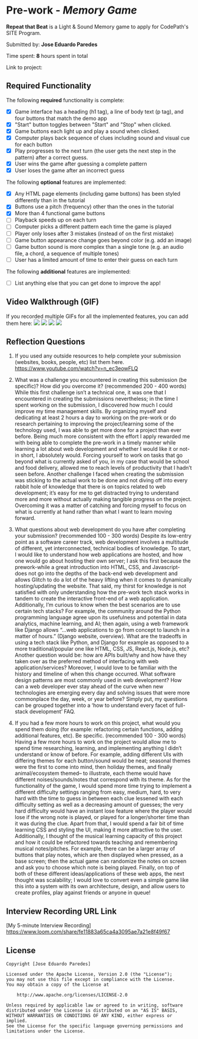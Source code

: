 # Pre-work - *Memory Game*

**Repeat that Beat** is a Light & Sound Memory game to apply for CodePath's SITE Program. 

Submitted by: **Jose Eduardo Paredes**

Time spent: **8** hours spent in total

Link to project: 

## Required Functionality

The following **required** functionality is complete:

* [x] Game interface has a heading (h1 tag), a line of body text (p tag), and four buttons that match the demo app
* [x] "Start" button toggles between "Start" and "Stop" when clicked. 
* [x] Game buttons each light up and play a sound when clicked. 
* [x] Computer plays back sequence of clues including sound and visual cue for each button
* [x] Play progresses to the next turn (the user gets the next step in the pattern) after a correct guess. 
* [x] User wins the game after guessing a complete pattern
* [x] User loses the game after an incorrect guess

The following **optional** features are implemented:

* [x] Any HTML page elements (including game buttons) has been styled differently than in the tutorial
* [x] Buttons use a pitch (frequency) other than the ones in the tutorial
* [x] More than 4 functional game buttons
* [ ] Playback speeds up on each turn
* [ ] Computer picks a different pattern each time the game is played
* [ ] Player only loses after 3 mistakes (instead of on the first mistake)
* [ ] Game button appearance change goes beyond color (e.g. add an image)
* [ ] Game button sound is more complex than a single tone (e.g. an audio file, a chord, a sequence of multiple tones)
* [ ] User has a limited amount of time to enter their guess on each turn

The following **additional** features are implemented:

- [ ] List anything else that you can get done to improve the app!

## Video Walkthrough (GIF)

If you recorded multiple GIFs for all the implemented features, you can add them here:
![](gif1-link-here)
![](gif2-link-here)
![](gif3-link-here)
![](gif4-link-here)

## Reflection Questions
1. If you used any outside resources to help complete your submission (websites, books, people, etc) list them here. 
    https://www.youtube.com/watch?v=n_ec3eowFLQ
    

2. What was a challenge you encountered in creating this submission (be specific)? How did you overcome it? (recommended 200 - 400 words) 
While this first challenge isn’t a technical one, it was one that I encountered in creating the submissions nevertheless; in the time I spent working on the submission, I discovered how much I could improve my time management skills. By organizing myself and dedicating at least 2 hours a day to working on the pre-work or do research pertaining to improving the project/learning some of the technology used, I was able to get more done for a project than ever before. Being much more consistent with the effort I apply rewarded me with being able to complete the pre-work in a timely manner while learning a lot about web development and whether I would like it or not-in short, I absolutely would. Forcing yourself to work on tasks that go beyond what is currently asked of you, in my case that would be school and food delivery, allowed me to reach levels of productivity that I hadn’t seen before. Another challenge I faced when creating the submission was sticking to the actual work to be done and not diving off into every rabbit hole of knowledge that there is on topics related to web development; it’s easy for me to get distracted trying to understand more and more without actually making tangible progress on the project. Overcoming it was a matter of catching and forcing myself to focus on what is currently at hand rather than what I want to learn moving forward. 

3. What questions about web development do you have after completing your submission? (recommended 100 - 300 words) 
Despite its low-entry point as a software career track, web development involves a multitude of different, yet interconnected, technical bodies of knowledge. To start, I would like to understand how web applications are hosted, and how one would go about hosting their own server; I ask this first because the prework-while a great introduction into HTML, CSS, and Javascript- does not go into the depths of the back-end web development and allows Glitch to do a lot of the heavy lifting when it comes to dynamically hosting/updating the website. That said, my thirst for knowledge is not satisfied with only understanding how the pre-work tech stack works in tandem to create the interactive front-end of a web application. Additionally, I’m curious to know when the best scenarios are to use certain tech stacks? For example, the community around the Python programming language agree upon its usefulness and potential in data analytics, machine learning, and AI; then again, using a web framework like Django allows “...web applications to go from concept to launch in a matter of hours.” (Django website, overview). What are the tradeoffs in using a tech stack like Python, and Django for example as opposed to a more traditional/popular one like HTML, CSS, JS, React.js, Node.js, etc? Another question would be: how are APIs built/why and how have they taken over as the preferred method of interfacing with web application/services? Moreover, I would love to be familiar with the history and timeline of when this change occurred. What software design patterns are most commonly used in web development? How can a web developer ever stay ahead of the curve when new technologies are emerging every day and solving issues that were more commonplace the day, week, or year before? Simply put, my questions can be grouped together into a ‘how to understand every facet of full-stack development’ FAQ.

4. If you had a few more hours to work on this project, what would you spend them doing (for example: refactoring certain functions, adding additional features, etc). Be specific. (recommended 100 - 300 words) 
Having a few more hours to work on the project would allow me to spend time researching, learning, and implementing anything I didn’t understand or know of before. For example, adding different UIs with differing themes for each button/sound would be neat; seasonal themes were the first to come into mind, then holiday themes, and finally animal/ecosystem themed– to illustrate, each theme would have different noises/sounds/notes that correspond with its theme. As for the functionality of the game, I would spend more time trying to implement a different difficulty settings ranging from easy, medium, hard, to very hard with the time to guess in between each clue lessened with each difficulty setting as well as a decreasing amount of guesses; the very hard difficulty would have an instant lose feature where the player would lose if the wrong note is played, or played for a longer/shorter time than it was during the clue. Apart from that, I would spend a fair bit of time learning CSS and styling the UI, making it more attractive to the user. Additionally, I thought of the musical learning capacity of this project and how it could be refactored towards teaching and remembering musical notes/pitches. For example, there can be a larger array of buttons that play notes, which are then displayed when pressed, as a base screen; then the actual game can randomize the notes on screen and ask you to choose which note is being played. Finally, on top of both of these different ideas/applications of these web apps, the next thought was scalability; I would love to convert even a simple game like this into a system with its own architecture, design, and allow users to create profiles, play against friends or anyone in queue! 



## Interview Recording URL Link

[My 5-minute Interview Recording] https://www.loom.com/share/fe11883a65ca4a3095ae7a21e8f49f67


## License

    Copyright [Jose Eduardo Paredes]

    Licensed under the Apache License, Version 2.0 (the "License");
    you may not use this file except in compliance with the License.
    You may obtain a copy of the License at

        http://www.apache.org/licenses/LICENSE-2.0

    Unless required by applicable law or agreed to in writing, software
    distributed under the License is distributed on an "AS IS" BASIS,
    WITHOUT WARRANTIES OR CONDITIONS OF ANY KIND, either express or implied.
    See the License for the specific language governing permissions and
    limitations under the License.
